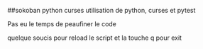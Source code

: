 ##sokoban python curses
utilisation de python, curses et pytest

Pas eu le temps de peaufiner le code

quelque soucis pour reload le script et la touche q pour exit